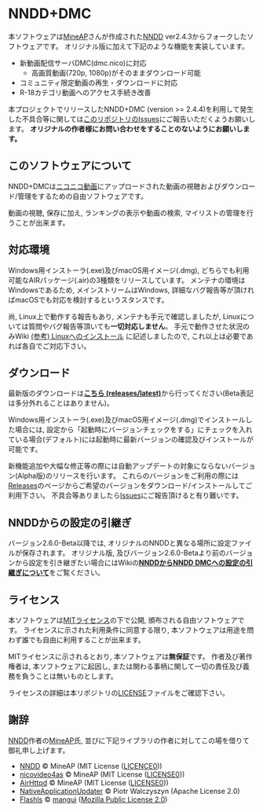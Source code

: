 # NNDD+DMC

本ソフトウェアは[MineAP][]さんが作成された[NNDD][] ver2.4.3からフォークしたソフトウェアです。
オリジナル版に加えて下記のような機能を実装しています。

* 新動画配信サーバDMC(dmc.nico)に対応
    * 高画質動画(720p, 1080p)がそのままダウンロード可能
* コミュニティ限定動画の再生・ダウンロードに対応
* R-18カテゴリ動画へのアクセス手続き改善

本プロジェクトでリリースしたNNDD+DMC (version >= 2.4.4)を利用して発生した不具合等に関しては[このリポジトリのIssues][Issues]にご報告いただくようお願いします。
**オリジナルの作者様にお問い合わせをすることのないようにお願いします。**


## このソフトウェアについて
NNDD+DMCは[ニコニコ動画](http://www.nicovideo.jp)にアップロードされた動画の視聴およびダウンロード/管理をするための自由ソフトウェアです。

動画の視聴, 保存に加え, ランキングの表示や動画の検索, マイリストの管理を行うことが出来ます。

## 対応環境
Windows用インストーラ(.exe)及びmacOS用イメージ(.dmg), どちらでも利用可能なAIRパッケージ(.air)の3種類をリリースしています。
メンテナの環境はWindowsであるため, メインストリームはWindows, 詳細なバグ報告等が頂ければmacOSでも対応を検討するというスタンスです。

尚, Linux上で動作する報告もあり, メンテナも手元で確認しましたが, Linuxについては質問やバグ報告等頂いても**一切対応しません**。
手元で動作させた状況のみWiki [(参考) Linuxへのインストール][NNDD+DMC on Linux] に記述しましたので, これ以上は必要であれば各自でご対応下さい。

## ダウンロード
最新版のダウンロードは[**こちら (releases/latest)**][Release-Latest]から行ってください(Beta表記は多分外れることはありません)。

Windows用インストーラ(.exe)及びmacOS用イメージ(.dmg)でインストールした場合には, 設定から「起動時にバージョンチェックをする」にチェックを入れている場合(デフォルト)には起動時に最新バージョンの確認及びインストールが可能です。

新機能追加や大幅な修正等の際には自動アップデートの対象にならないバージョン(Alpha版)のリリースを行います。
これらのバージョンをご利用の際には[Releases][]のページからご希望のバージョンをダウンロード/インストールしてご利用下さい。
不具合等ありましたら[Issues][]にご報告頂けると有り難いです。


## NNDDからの設定の引継ぎ
バージョン2.6.0-Beta以降では, オリジナルのNNDDと異なる場所に設定ファイルが保存されます。
オリジナル版, 及びバージョン2.6.0-Betaより前のバージョンから設定を引き継ぎたい場合にはWikiの[**NNDDからNNDD DMCへの設定の引継ぎについて**][Config]をご覧ください。

## ライセンス
本ソフトウェアは[MITライセンス][License]の下で公開, 頒布される自由ソフトウェアです。
ライセンスに示された利用条件に同意する限り, 本ソフトウェアは用途を問わず誰でも自由に利用することが出来ます。

MITライセンスに示されるとおり, 本ソフトウェアは**無保証**です。
作者及び著作権者は, 本ソフトウェアに起因し, または関わる事柄に関して一切の責任及び義務を負うことは無いものとします。

ライセンスの詳細は本リポジトリの[LICENSE][License]ファイルをご確認下さい。

## 謝辞
[NNDD][]作者の[MineAP][]氏, 並びに下記ライブラリの作者に対してこの場を借りて御礼申し上げます。

* [NNDD][] &copy; MineAP (MIT License ([LICENCE0][License-Orig]))
* [nicovideo4as][NNDD] &copy; MineAP (MIT License ([LICENSE0][License-Orig]))
* [AirHttpd][NNDD] &copy; MineAP (MIT License ([LICENSE0][License-Orig]))
* [NativeApplicationUpdater][] &copy; Piotr Walczyszyn (Apache License 2.0)
* [Flashls][] &copy; [mangui][] ([Mozilla Public License 2.0][MPLv2])

[MineAP]: https://twitter.com/mineap
[NNDD]: https://ja.osdn.net/projects/nndd/
[Issues]: https://github.com/SSW-SCIENTIFIC/NNDD/issues
[License]: https://github.com/SSW-SCIENTIFIC/NNDD/blob/master/LICENSE
[License-Orig]: https://github.com/SSW-SCIENTIFIC/NNDD/blob/master/LICENSE0
[MPLv2]: https://github.com/SSW-SCIENTIFIC/NNDD/blob/master/LICENSE_MPLv2
[NativeApplicationUpdater]: https://code.google.com/archive/p/nativeapplicationupdater/
[Flashls]: http://www.flashls.org/
[mangui]: https://github.com/mangui
[Config]: https://github.com/SSW-SCIENTIFIC/NNDD/wiki/NNDD%E3%81%8B%E3%82%89NNDD-DMC%E3%81%B8%E3%81%AE%E8%A8%AD%E5%AE%9A%E3%81%AE%E5%BC%95%E7%B6%99%E3%81%8E%E3%81%AB%E3%81%A4%E3%81%84%E3%81%A6
[NNDD+DMC on Linux]: https://github.com/SSW-SCIENTIFIC/NNDD/wiki/(%E5%8F%82%E8%80%83)-Linux%E3%81%B8%E3%81%AE%E3%82%A4%E3%83%B3%E3%82%B9%E3%83%88%E3%83%BC%E3%83%AB
[Release-Latest]: https://github.com/SSW-SCIENTIFIC/NNDD/releases/latest
[Releases]: https://github.com/SSW-SCIENTIFIC/NNDD/releases
